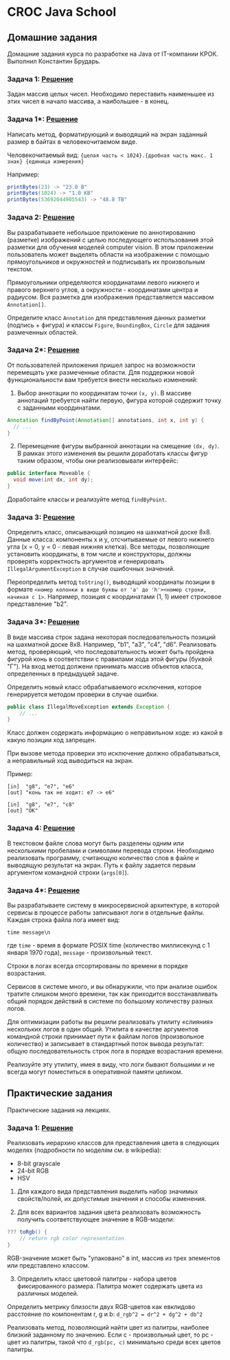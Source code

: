 # CROC Java School

## Домашние задания

Домашние задания курса по разработке на Java от IT-компании КРОК.
Выполнил Константин Брударь.

### Задача 1: [Решение](https://github.com/konstantin-brudar/croc-java-school/blob/master/Task_1.java)
Задан массив целых чисел. Необходимо переставить наименьшее из этих чисел в начало массива, а наибольшее - в конец.

### Задача 1*: [Решение](https://github.com/konstantin-brudar/croc-java-school/blob/master/Task_1_star.java)
Написать метод, форматирующий и выводящий на экран заданный размер в байтах в человекочитаемом виде.

Человекочитаемый вид: 
```{целая часть < 1024}.{дробная часть макс. 1 знак} {единица измерения}```

Например:
```java
printBytes(23) -> "23.0 B"
printBytes(1024) -> "1.0 KB"
printBytes(53692044905543) -> "48.8 TB"
```

### Задача 2: [Решение](https://github.com/konstantin-brudar/croc-java-school/tree/master/task_2)
Вы разрабатываете небольшое приложение по аннотированию (разметке) изображений с целью последующего использования этой разметки для обучения моделей computer vision. В этом приложении пользователь может выделять области на изображении с помощью прямоугольников и окружностей и подписывать их произвольным текстом.

Прямоугольники определяются координатами левого нижнего и правого верхнего углов, а окружности - координатами центра и радиусом. Вся разметка для изображения представляется массивом ```Annotation[]```.

Определите класс ```Annotation``` для представления данных разметки (подпись + фигура) и классы ```Figure```, ```BoundingBox```, ```Circle``` для задания размеченных областей.

### Задача 2*: [Решение](https://github.com/konstantin-brudar/croc-java-school/tree/master/task_2_star)
От пользователей приложения пришел запрос на возможности перемещать уже размеченные области. Для поддержки новой функциональности вам требуется внести несколько изменений: 

1. Выбор аннотации по координатам точки ```(x, y)```.
В массиве аннотаций требуется найти первую, фигура которой содержит точку с заданными координатами.
```java
Annotation findByPoint(Annotation[] annotations, int x, int y) {
  // ...
}
```

2. Перемещение фигуры выбранной аннотации на смещение ```(dx, dy)```.
В рамках этого изменения вы решили доработать классы фигур таким образом, чтобы они реализовывали интерфейс:
```java
public interface Moveable {
  void move(int dx, int dy);
}
```

Доработайте классы и реализуйте метод ```findByPoint```.

### Задача 3: [Решение](https://github.com/konstantin-brudar/croc-java-school/tree/master/task_3)

Определить класс, описывающий позицию на шахматной доске 8x8. Данные класса: компоненты x и y, отсчитываемые от левого нижнего угла (x = 0, y = 0 - левая нижняя клетка). Все методы, позволяющие установить координаты, в том числе и конструкторы, должны проверять корректность аргументов и генерировать ```IllegalArgumentException``` в случае ошибочных значений.

Переопределить метод ```toString()```, выводящий координаты позиции в формате ```<номер колонки в виде буквы от 'a' до 'h'><номер строки, начиная с 1>```. Например, позиция с координатами (1, 1) имеет строковое представление "b2".


### Задача 3*: [Решение](https://github.com/konstantin-brudar/croc-java-school/tree/master/task_3_star)

В виде массива строк задана некоторая последовательность позиций на шахматной доске 8x8. Например, "b1", "a3", "c4", "d6". Реализовать метод, проверяющий, что последовательность может быть пройдена фигурой конь в соответствии с правилами хода этой фигуры (буквой "Г"). На вход метод должени принимать массив объектов класса, определенных в предыдущей задаче.

Определить новый класс обрабатываемого исключения, которое генерируется методом проверки в случае ошибки. 
```java
public class IllegalMoveException extends Exception {
    // ...
}
```

Класс должен содержать информацию о неправильном ходе: из какой в какую позиции ход запрещен.

При вызове метода проверки это исключение должно обрабатываться, а неправильный ход выводиться на экран.

Пример:
```
[in]  "g8", "e7", "e6"
[out] "конь так не ходит: e7 -> e6"
```
```
[in]  "g8", "e7", "c8"
[out] "OK"
```

### Задача 4: [Решение](https://github.com/konstantin-brudar/croc-java-school/tree/master/task_4)

В текстовом файле слова могут быть разделены одним или несколькими пробелами и символами перевода строки. Необходимо реализовать программу, считающую количество слов в файле и выводящую результат на экран. Путь к файлу задается первым аргументом командной строки (```args[0]```).

### Задача 4*: [Решение](https://github.com/konstantin-brudar/croc-java-school/tree/master/task_4_star)

Вы разрабатываете систему в микросервисной архитектуре, в которой сервисы в процессе работы записывают логи в отдельные файлы. Каждая строка файла лога имеет вид:
```
time message\n
```
где ```time``` - время в формате POSIX time (количество миллисекунд с 1 января 1970 года), ```message``` - произвольный текст.

Строки в логах всегда отсортированы по времени в порядке возрастания.

Сервисов в системе много, и вы обнаружили, что при анализе ошибок тратите слишком много времени, так как приходится восстанавливать общий порядок действий в системе по большому количеству разных логов.

Для оптимизации работы вы решили реализовать утилиту «слияния» нескольких логов в один общий. Утилита в качестве аргументов командной строки принимает пути к файлам логов (произвольное количество) и записывает в стандартный поток вывода результат: общую последовательность строк лога в порядке возрастания времени.

Реализуйте эту утилиту, имея в виду, что логи бывают большими и не всегда могут поместиться в оперативной памяти целиком.


## Практические задания

Практические задания на лекциях.

### Задача 1: [Решение](https://github.com/konstantin-brudar/croc-java-school/tree/master/practical_task_1)

Реализовать иерархию классов для представления цвета в следующих моделях (подробности по моделям см. в wikipedia):
* 8-bit grayscale
* 24-bit RGB
* HSV

1. Для каждого вида представления выделить набор значимых свойств/полей, их допустимые значения и способы изменения.

2. Для всех вариантов задания цвета реализовать возможность получить соответствующее значение в RGB-модели:
```java
??? toRgb() {
    // return rgb color representation
}
```

RGB-значение может быть "упаковано" в int, массив из трех элементов или представлено классом.

3. Определить класс цветовой палитры - набора цветов фиксированного размера. Палитра может содержать цвета из различных моделей.

Определить метрику близости двух RGB-цветов как евклидово расстояние по компонентам r, g и b: ```d_rgb^2 = dr^2 + dg^2 + db^2```

Реализовать метод, позволяющий найти цвет из палитры, наиболее близкий заданному по значению. Если c - произвольный цвет, то pc - цвет из палитры, такой что ```d_rgb(pc, c)``` минимально среди всех цветов палитры.
